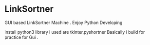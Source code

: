 # LinkSortner
GUI based LinkSortner Machine . Enjoy Python Developing

install python3 
library i used are tkinter,pyshortner
Basically i build for practice for Gui .
